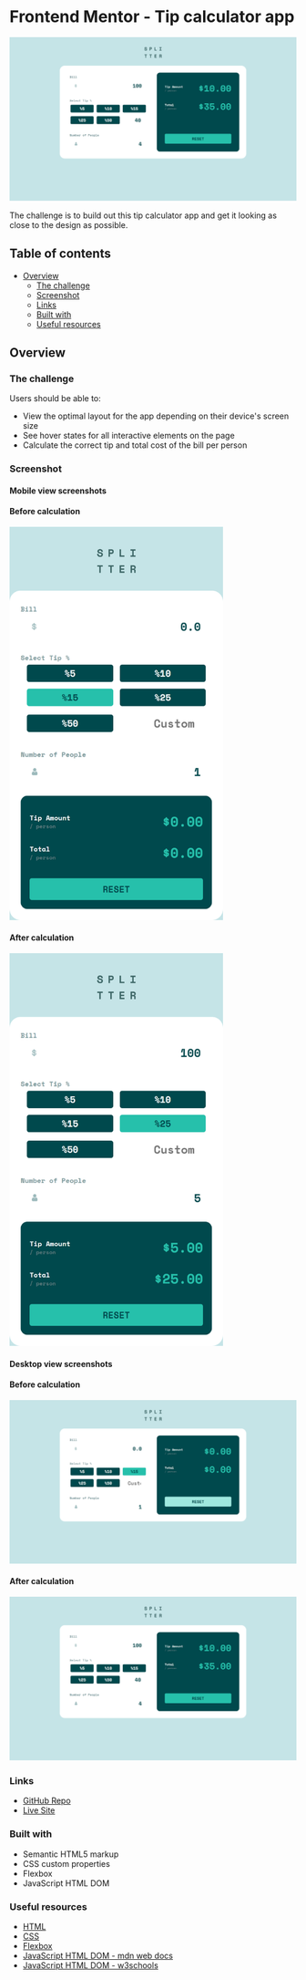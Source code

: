 # Frontend Mentor - Tip calculator app

![Design preview for the Tip calculator app coding challenge](./images/screenshots/media_1440px_2.png)

The challenge is to build out this tip calculator app and get it looking as close to the design as possible.

## Table of contents

- [Overview](#overview)
  - [The challenge](#the-challenge)
  - [Screenshot](#screenshot)
  - [Links](#links)
  - [Built with](#built-with)
  - [Useful resources](#useful-resources)

## Overview

### The challenge

Users should be able to:

- View the optimal layout for the app depending on their device's screen size
- See hover states for all interactive elements on the page
- Calculate the correct tip and total cost of the bill per person

### Screenshot

#### Mobile view screenshots

#### Before calculation

<img src="./images/screenshots/media_375px_1.png" width="375" />

#### After calculation

<img src="./images/screenshots/media_375px_2.png" width="375" />

#### Desktop view screenshots

#### Before calculation

![](./images/screenshots/media_1440px_1.png)

#### After calculation

![](./images/screenshots/media_1440px_2.png)

### Links

- [GitHub Repo](https://github.com/onurozbey/tip-calculator-app)
- [Live Site](https://onurozbey.github.io/tip-calculator-app/)

### Built with

- Semantic HTML5 markup
- CSS custom properties
- Flexbox
- JavaScript HTML DOM

### Useful resources

- [HTML](https://www.w3schools.com/html/default.asp)
- [CSS](https://www.w3schools.com/css/default.asp)
- [Flexbox](https://www.w3schools.com/css/css3_flexbox.asp)
- [JavaScript HTML DOM - mdn web docs](https://developer.mozilla.org/en-US/docs/Web/API/Document_Object_Model)
- [JavaScript HTML DOM - w3schools](https://www.w3schools.com/js/js_htmldom.asp)
